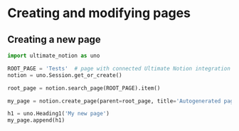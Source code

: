 # Creating and modifying pages

## Creating a new page

```python
import ultimate_notion as uno

ROOT_PAGE = 'Tests'  # page with connected Ultimate Notion integration
notion = uno.Session.get_or_create()

root_page = notion.search_page(ROOT_PAGE).item()
```

```python
my_page = notion.create_page(parent=root_page, title='Autogenerated page')
```

```python
h1 = uno.Heading1('My new page')
my_page.append(h1)
```
